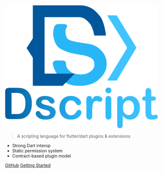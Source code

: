 
![logo](https://raw.githubusercontent.com/mcquenji/dscript/refs/heads/main/logo.svg ':size=20%')

> A scripting language for flutter/dart plugins & extensions

- Strong Dart interop
- Static permission system
- Contract-based plugin model

[<i class="fa-brands fa-github"></i> GitHub](https://github.com/mcquenji/dscript)
[Getting Started](/README)
